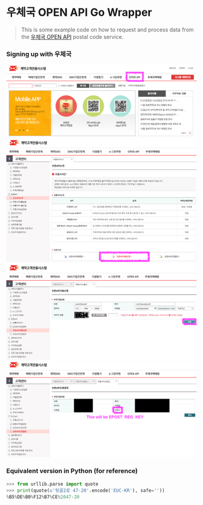 # 우체국 OPEN API Go Wrapper

> This is some example code on how to request and process data from the [우체국 OPEN API](https://biz.epost.go.kr/ui/index.jsp) postal code service.

### Signing up with 우체국

![step-1](./readme_files/step-1.png)
![step-2](./readme_files/step-2.png)
![step-3](./readme_files/step-3.png)
![step-4](./readme_files/step-4.png)



### Equivalent version in Python (for reference)

```python
>>> from urllib.parse import quote
>>> print(quote(u'뒷골2로 47-20'.encode('EUC-KR'), safe=''))
%B5%DE%B0%F12%B7%CE%2047-20
```